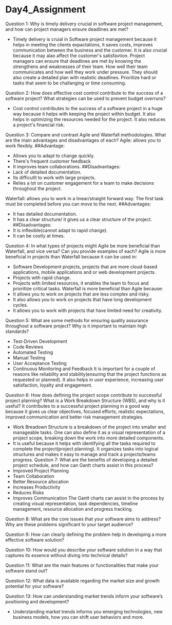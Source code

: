 # Day4_Assignment

Question 1:
Why is timely delivery crucial in software project management, and how can project managers ensure deadlines are met?
- Timely delivery is cruial in Software project management because it helps in meeting the clients expactations, it saves costs, improves communication between the business
  and the customer. It is also crucial because it may alao affect the customer's satisfavtion. Project managers can ensure that deadlines are met by knowing the strengthens
  and weaknesses of their team. How well their team communicates and how well they work under pressure. They should also create a detailed plan with realistic deadlines. Prioritize
  hard or tasks that seem to be challanging or time consuming.

Question 2:
How does effective cost control contribute to the success of a software project? What strategies can be used to prevent budget overruns?
- Cost control contributes to the success of a software project in a huge way because it helps with keeping the project within budget. It also helps in optimizing the resources
needed for the project. It also reduces a project's financial risk.

Question 3:
Compare and contrast Agile and Waterfall methodologies. What are the main advantages and disadvantages of each?
Agile: allows you to work flexibly.
##Advantage:
- Allows you to adapt to change quickly.
- There's frequent customer feedback
- It improves team collaborations.
##Disadvantages:
- Lack of detailed documentation.
- Its difficutlt to work with large projects.
- Relies a lot on customer engagement for a team to make decisions throughout the project.
  
Waterfall: allows you to work in a linear/straight forward way. The first task must be completed before you can move to the next.
##Advantages:
- It has detailed documentation.
- It has a clear structure/ it gives us a clear structure of the project.
##Disadvantages:
- It is inflexible(cannot adapt to rapid change).
- It can be costly at times.

Question 4: 
In what types of projects might Agile be more beneficial than Waterfall, and vice versa? Can you provide examples of each?
Agile is more beneficial in projects than Waterfall because it can be used in:
- Software Development projects, projects that are more cloud-based applications, mobile applications and or web development projects.
- Projects with rapid change.
- Projects with limited resources, it enables the team to focus and prioritize critical tasks.
Waterfall is more beneficial than Agile because:
- It allows you to work on projects that are less complex and risky.
- It also allows you to work on projects that have long development cycles.
- It allows you to work with projects that have limited need for creativity.

Question 5:
What are some methods for ensuring quality assurance throughout a software project? Why is it important to maintain high standards?
- Test-Driven Development
- Code Reviews
- Automated Testing
- Manual Testing
- User Acceptance Testing
- Continuous Monitoring and Feedback
It is important for a couple of reasons like reliability and stability(ensuring that the project functions as requested or planned). It also helps in user experience,
increasing user satisfaction, loyalty and engagement.

Question 6:
How does defining the project scope contribute to successful project planning? What is a Work Breakdown Structure (WBS), and why is it useful?
It contributes to a successful project planning in a good way because it gives us clear objectives, focused  efforts, realistic expectations, improved communication and
better risk management strategies.
- Work Breadown Structure is a breakdown of the project into smaller and manageable tasks. One can also define it as a visual representation of a project scope, breaking down
  the work into more detailed components.
- It is useful because it helps with identifying all the tasks required to complete the project(project planning). It organizes tasks into logical structures and makes it easy to
  manage and track a projects/teams progress.
Question 7:
What are the benefits of developing a detailed project schedule, and how can Gantt charts assist in this process?
- Improved Project Planning
- Team Collaboration
- Better Resource allocation
- Increases Productivity
- Reduces Risks
- Improves Communication
The Gantt charts can assist in the process by creating visual representation, task dependencies, timeline management, resource allocation and progress tracking.

Question 8:
What are the core issues that your software aims to address? Why are these problems significant to your target audience?

Question 9:
How can clearly defining the problem help in developing a more effective software solution?

Question 10:
How would you describe your software solution in a way that captures its essence without diving into technical details?

Question 11:
What are the main features or functionalities that make your software stand out?

Question 12:
What data is available regarding the market size and growth potential for your software?


Question 13:
How can understanding market trends inform your software’s positioning and development?
- Understanding market trends informs you emerging technologies, new business models, how you can shift user behaviors and more.


